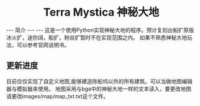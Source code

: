 

<h1 align="center">Terra Mystica 神秘大地</h1>
---
简介
---
---
这是一个使用Python实现神秘大地的程序。预计复刻出船扩原版冰火扩，迷你阔，船扩。粉丝扩暂时不在实现范围之内。
如果不熟悉神秘大地玩法，可以参考官网说明书。


更新进度
---
目前仅仅实现了自定义地图,能够建造除船坞以外的所有建筑。可以当做地图编辑器与模拟器来使用。
地图采用与bga中的神秘大地一样的文本读入，要更改地图请更改images/map/map_txt.txt这个文件。


